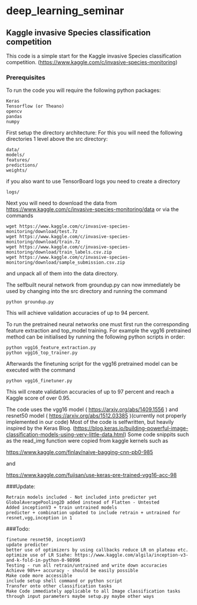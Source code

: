 # deep_learning_seminar
## Kaggle invasive Species classification competition

This code is a simple start for the Kaggle invasive Species classification competition.
(https://www.kaggle.com/c/invasive-species-monitoring)


### Prerequisites
To run the code you will require the following python packages:
```
Keras
Tensorflow (or Theano)
opencv
pandas
numpy
```
First setup the directory architecture:
For this you will need the following directories 1 level above the src directory:
```
data/
models/
features/
predictions/
weights/
```
if you also want to use TensorBoard logs you need to create a directory
```
logs/
```
Next you will need to download the data from
https://www.kaggle.com/c/invasive-species-monitoring/data
or via the commands
```
wget https://www.kaggle.com/c/invasive-species-monitoring/download/test.7z
wget https://www.kaggle.com/c/invasive-species-monitoring/download/train.7z
wget https://www.kaggle.com/c/invasive-species-monitoring/download/train_labels.csv.zip
wget https://www.kaggle.com/c/invasive-species-monitoring/download/sample_submission.csv.zip
```
and unpack all of them into the data directory.

The selfbuilt neural network from groundup.py can now immediately be used by changing into the src directory and running the command
```
python groundup.py
```
This will achieve validation accuracies of up to 94 percent.

To run the pretrained neural networks one must first run the corresponding feature extraction and top_model training.
For example the vgg16 pretrained method can be initialised by running the following python scripts in order:
```
python vgg16_feature_extraction.py
python vgg16_top_trainer.py
```
Afterwards the finetuning script for the vgg16 pretrained model can be executed with the command
```
python vgg16_finetuner.py
```
This will create validation accuracies of up to 97 percent and reach a Kaggle score of over 0.95.

The code uses the vgg16 model ( https://arxiv.org/abs/1409.1556 ) and resnet50 model ( https://arxiv.org/abs/1512.03385 )(currently not properly implemented in our code)
Most of the code is selfwritten, but heavily inspired by the Keras Blog.
(https://blog.keras.io/building-powerful-image-classification-models-using-very-little-data.html)
Some code snippits such as the read_img function were copied from kaggle kernels such as

https://www.kaggle.com/finlay/naive-bagging-cnn-pb0-985

and

https://www.kaggle.com/fujisan/use-keras-pre-trained-vgg16-acc-98



###Update:
```
Retrain models included - Not included into predicter yet
GlobalAveragePooling2D added instead of Flatten - Untested
Added inceptionV3 + train untrained models
predicter + combination updated to include retrain + untrained for resnet,vgg,inception in 1  

```
###Todo:
```
finetune resnet50, inceptionV3
update predicter
better use of optimizers by using callbacks reduce LR on plateau etc. optimize use of LR Siehe: https://www.kaggle.com/algila/inception-v3-and-k-fold-in-python-0-98996
Testing - run all retrain/untrained and write down accuracies
Achieve 98%++ accuracy - should be easily possible
Make code more accessible
include setup shell command or python script
Transfer onto other classification tasks
Make Code immediately applicable to all Image classification tasks through input parameters maybe setup.py maybe other ways
```
